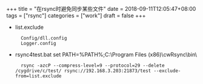 +++
title = "在rsync时避免同步某些文件"
date = 2018-09-11T12:05:47+08:00
tags = ["rsync"]
categories = ["work"]
draft = false
+++

+ list.exclude

        Config/dll.config
        Logger.config

+ rsync4test.bat
        set PATH=%PATH%;C:\Program Files (x86)\cwRsync\bin\

        rsync -azcP --compress-level=9 --protocol=29 --delete /cygdrive/c/test/ rsync://192.168.3.203:21873/test --exclude-from=list.exclude



